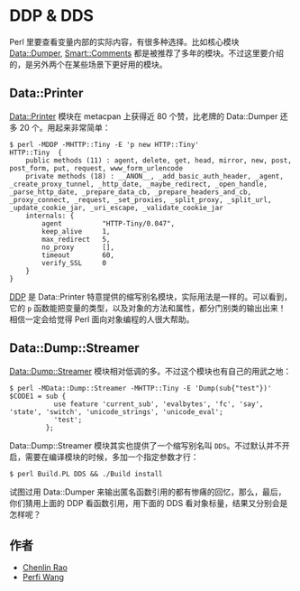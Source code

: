 # DDP & DDS

Perl 里要查看变量内部的实际内容，有很多种选择。比如核心模块 [Data::Dumper](https://metacpan.org/pod/Data::Dumper), [Smart::Comments](https://metacpan.org/pod/Smart::Comments) 都是被推荐了多年的模块。不过这里要介绍的，是另外两个在某些场景下更好用的模块。

## Data::Printer

[Data::Printer](https://metacpan.org/pod/Data::Printer) 模块在 metacpan 上获得近 80 个赞，比老牌的 Data::Dumper 还多 20 个。用起来非常简单：

    $ perl -MDDP -MHTTP::Tiny -E 'p new HTTP::Tiny'
    HTTP::Tiny  {
        public methods (11) : agent, delete, get, head, mirror, new, post, post_form, put, request, www_form_urlencode
        private methods (18) : __ANON__, _add_basic_auth_header, _agent, _create_proxy_tunnel, _http_date, _maybe_redirect, _open_handle, _parse_http_date, _prepare_data_cb, _prepare_headers_and_cb, _proxy_connect, _request, _set_proxies, _split_proxy, _split_url, _update_cookie_jar, _uri_escape, _validate_cookie_jar
        internals: {
            agent          "HTTP-Tiny/0.047",
            keep_alive     1,
            max_redirect   5,
            no_proxy       [],
            timeout        60,
            verify_SSL     0
        }
    }

[DDP](https://metacpan.org/pod/DDP) 是 Data::Printer 特意提供的缩写别名模块，实际用法是一样的。可以看到，它的 `p` 函数能把变量的类型，以及对象的方法和属性，都分门别类的输出出来！相信一定会给觉得 Perl 面向对象编程的人很大帮助。

## Data::Dump::Streamer

[Data::Dump::Streamer](https://metacpan.org/pod/Data::Dump::Streamer) 模块相对低调的多。不过这个模块也有自己的用武之地：

    $ perl -MData::Dump::Streamer -MHTTP::Tiny -E 'Dump(sub{"test"})'
    $CODE1 = sub {
               use feature 'current_sub', 'evalbytes', 'fc', 'say', 'state', 'switch', 'unicode_strings', 'unicode_eval';
               'test';
             };

Data::Dump::Streamer 模块其实也提供了一个缩写别名叫 `DDS`。不过默认并不开启，需要在编译模块的时候，多加一个指定参数才行：

    $ perl Build.PL DDS && ./Build install

试图过用 Data::Dumper 来输出匿名函数引用的都有惨痛的回忆，那么，最后，你们猜用上面的 DDP 看函数引用，用下面的 DDS 看对象标量，结果又分别会是怎样呢？

## 作者

* [Chenlin Rao](https://metacpan.org/author/CHENRYN)
* [Perfi Wang](https://metacpan.org/author/SJDY)
